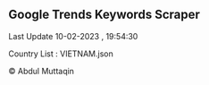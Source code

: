 

## Google Trends Keywords Scraper 
 
Last Update 10-02-2023 , 19:54:30

Country List :
VIETNAM.json



© Abdul Muttaqin 
